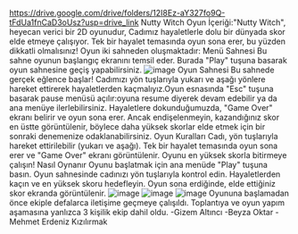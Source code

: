 https://drive.google.com/drive/folders/12I8Ez-aY327fo9Q-tFdUa1fnCaD3oUsz?usp=drive_link
Nutty Witch
Oyun İçeriği:"Nutty Witch", heyecan verici bir 2D oyunudur, Cadımız hayaletlerle dolu bir dünyada skor elde etmeye çalışıyor. Tek bir hayalet temasında oyun sona erer, bu yüzden dikkatli olmalısınız!
Oyun iki sahneden oluşmaktadır:
Menü Sahnesi
Bu sahne oyunun başlangıç ekranını temsil eder. Burada "Play" tuşuna basarak oyun sahnesine geçiş yapabilirsiniz.
![image](https://github.com/Eydenis/U-86/assets/129098946/32b70bd6-9aa6-422d-85ec-e829d60ea5bf)
Oyun Sahnesi
Bu sahnede gerçek eğlence başlar! Cadımızı yön tuşlarıyla yukarı ve aşağı yönlere hareket ettirerek hayaletlerden kaçmalıyız.Oyun esnasında "Esc" tuşuna basarak pause menüsü açılır:oyuna resume diyerek devam edebilir ya da ana menüye ilerlebilirsiniz. Hayaletlere dokunduğumuzda, "Game Over" ekranı belirir ve oyun sona erer. Ancak endişelenmeyin, kazandığınız skor en üstte görüntülenir, böylece daha yüksek skorlar elde etmek için bir sonraki denemenize odaklanabilirsiniz.
Oyun Kuralları
Cadı, yön tuşlarıyla hareket ettirilebilir (yukarı ve aşağı).
Tek bir hayalet temasında oyun sona erer ve "Game Over" ekranı görüntülenir.
Oyunu en yüksek skorla bitirmeye çalışın!
Nasıl Oynanır
Oyunu başlatmak için ana menüde "Play" tuşuna basın.
Oyun sahnesinde cadınızı yön tuşlarıyla kontrol edin.
Hayaletlerden kaçın ve en yüksek skoru hedefleyin.
Oyun sona erdiğinde, elde ettiğiniz skor ekranda görüntülenir.
![image](https://github.com/Eydenis/U-86/assets/129098946/b5d46982-37b5-4ee8-878f-c38901628f2e)
![image](https://github.com/Eydenis/U-86/assets/129098946/79fb287b-4d32-4031-bef6-2c58e7c8d655)
![image](https://github.com/Eydenis/U-86/assets/129098946/2f84a275-dc86-4f38-aad9-4b90851ff009)
 Oyununa başlamadan önce ekiple defalarca iletişime geçmeye çalışıldı. Toplantıya ve oyun yapım aşamasına yanlızca 3 kişilik ekip dahil oldu.
-Gizem Altıncı
-Beyza Oktar
-Mehmet Erdeniz Kızılırmak
